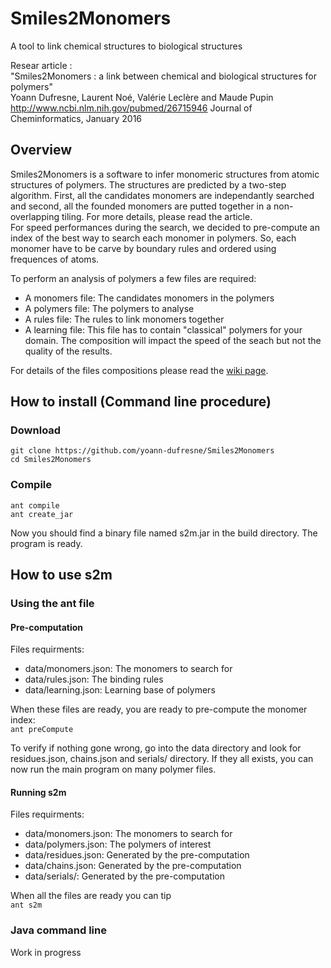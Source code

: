 # Smiles2Monomers
A tool to link chemical structures to biological structures

Resear article :  
"Smiles2Monomers : a link between chemical and biological structures for polymers"  
Yoann Dufresne, Laurent Noé, Valérie Leclère and Maude Pupin
http://www.ncbi.nlm.nih.gov/pubmed/26715946
Journal of Cheminformatics, January 2016

## Overview

Smiles2Monomers is a software to infer monomeric structures from atomic structures of polymers. The structures are predicted by a two-step algorithm. First, all the candidates monomers are independantly searched and second, all the founded monomers are putted together in a non-overlapping tiling. For more details, please read the article.  
For speed performances during the search, we decided to pre-compute an index of the best way to search each monomer in polymers. So, each monomer have to be carve by boundary rules and ordered using frequences of atoms.

To perform an analysis of polymers a few files are required:
* A monomers file: The candidates monomers in the polymers
* A polymers file: The polymers to analyse
* A rules file: The rules to link monomers together
* A learning file: This file has to contain "classical" polymers for your domain. The composition will impact the speed of the seach but not the quality of the results.

For details of the files compositions please read the [wiki page](https://github.com/yoann-dufresne/Smiles2Monomers/wiki/Json-formats).

## How to install (Command line procedure)

### Download
`git clone https://github.com/yoann-dufresne/Smiles2Monomers`  
`cd Smiles2Monomers`

### Compile
`ant compile`  
`ant create_jar`

Now you should find a binary file named s2m.jar in the build directory. The program is ready.

## How to use s2m

### Using the ant file

#### Pre-computation

Files requirments:
* data/monomers.json: The monomers to search for
* data/rules.json: The binding rules
* data/learning.json: Learning base of polymers

When these files are ready, you are ready to pre-compute the monomer index:  
`ant preCompute`

To verify if nothing gone wrong, go into the data directory and look for residues.json, chains.json and serials/ directory. If they all exists, you can now run the main program on many polymer files.

#### Running s2m

Files requirments:
* data/monomers.json: The monomers to search for
* data/polymers.json: The polymers of interest
* data/residues.json: Generated by the pre-computation
* data/chains.json: Generated by the pre-computation
* data/serials/: Generated by the pre-computation

When all the files are ready you can tip  
`ant s2m`

### Java command line

Work in progress
